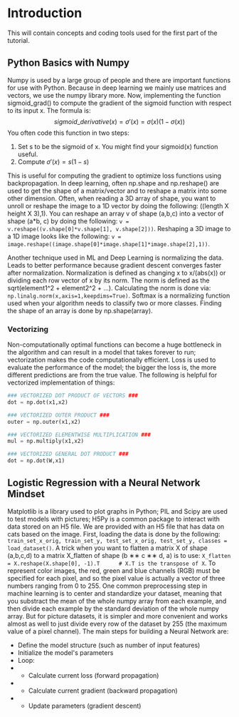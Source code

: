 # Introduction
This will contain concepts and coding tools used for the first part of the tutorial. 

## Python Basics with Numpy 
Numpy is used by a large group of people and there are important functions for use with Python. Because in deep learning we mainly use matrices and vectors, we use the numpy library more. Now, implementing the function sigmoid_grad() to compute the gradient of the sigmoid function with respect to its input x. The formula is: $$sigmoid\_derivative(x) = \sigma'(x) = \sigma(x) (1 - \sigma(x))\tag{2}$$
You often code this function in two steps: 
1. Set s to be the sigmoid of x. You might find your sigmoid(x) function useful.
2. Compute $\sigma'(x) = s(1-s)$

This is useful for computing the gradient to optimize loss functions using backpropagation. In deep learning, often np.shape and np.reshape() are used to get the shape of a matrix/vector and to reshape a matrix into some other dimension. Often, when reading a 3D array of shape, you want to unroll or reshape the image to a 1D vector by doing the following: ((length X height X 3),1). You can reshape an array v of shape (a,b,c) into a vector of shape (a*b, c) by doing the following: ```v = v.reshape((v.shape[0]*v.shape[1], v.shape[2]))```. Reshaping a 3D image to a 1D image looks like the following: ```v = image.reshape((image.shape[0]*image.shape[1]*image.shape[2],1))```. 

Another technique used in ML and Deep Learning is normalizing the data. Leads to better performance because gradient descent converges faster after normalization. Normalization is defined as changing x to x/(abs(x)) or dividing each row vector of x by its norm. The norm is defined as the sqrt(element1^2 + element2^2 + ...). Calculating the norm is done via: ```np.linalg.norm(x,axis=1,keepdims=True)```. Softmax is a normalizing function used when your algorithm needs to classify two or more classes. Finding the shape of an array is done by np.shape(array). 

### Vectorizing 
Non-computationally optimal functions can become a huge bottleneck in the algorithm and can result in a model that takes forever to run; vectorization makes the code computationally efficient. Loss is used to evaluate the performance of the model; the bigger the loss is, the more different predictions are from the true value. The following is helpful for vectorized implementation of things:

```python
### VECTORIZED DOT PRODUCT OF VECTORS ###
dot = np.dot(x1,x2)

### VECTORIZED OUTER PRODUCT ###
outer = np.outer(x1,x2)

### VECTORIZED ELEMENTWISE MULTIPLICATION ###
mul = np.multiply(x1,x2)

### VECTORIZED GENERAL DOT PRODUCT ###
dot = np.dot(W,x1)
```
## Logistic Regression with a Neural Network Mindset
Matplotlib is a library used to plot graphs in Python; PIL and Scipy are used to test models with pictures; H5Py is a common package to interact with data stored on an H5 file. We are provided with an H5 file that has data on cats based on the image. First, loading the data is done by the following: ```train_set_x_orig, train_set_y, test_set_x_orig, test_set_y, classes = load_dataset()```. A trick when you want to flatten a matrix X of shape (a,b,c,d) to a matrix X_flatten of shape (b ∗∗ c ∗∗ d, a) is to use: ```X_flatten = X.reshape(X.shape[0], -1).T      # X.T is the transpose of X```. To represent color images, the red, green and blue channels (RGB) must be specified for each pixel, and so the pixel value is actually a vector of three numbers ranging from 0 to 255. One common preprocessing step in machine learning is to center and standardize your dataset, meaning that you substract the mean of the whole numpy array from each example, and then divide each example by the standard deviation of the whole numpy array. But for picture datasets, it is simpler and more convenient and works almost as well to just divide every row of the dataset by 255 (the maximum value of a pixel channel). The main steps for building a Neural Network are:

* Define the model structure (such as number of input features)
* Initialize the model's parameters
* Loop:
* * Calculate current loss (forward propagation)
* * Calculate current gradient (backward propagation)
* * Update parameters (gradient descent)


